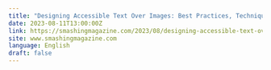 ```yaml
---
title: "Designing Accessible Text Over Images: Best Practices, Techniques, And Resources (Part 2)"
date: 2023-08-11T13:00:00Z
link: https://smashingmagazine.com/2023/08/designing-accessible-text-over-images-part2/?utm_medium=RSS&utm_source=news.12bit.vn
site: www.smashingmagazine.com
language: English
draft: false
---
```

